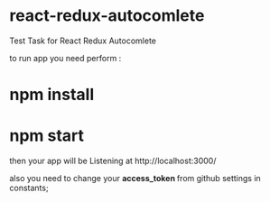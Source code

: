 # react-redux-autocomlete
Test Task for React Redux Autocomlete

to run app you need perform :
# npm install
# npm start

then your app will be Listening at http://localhost:3000/

also you need to change your <b>access_token </b> from github settings in constants;